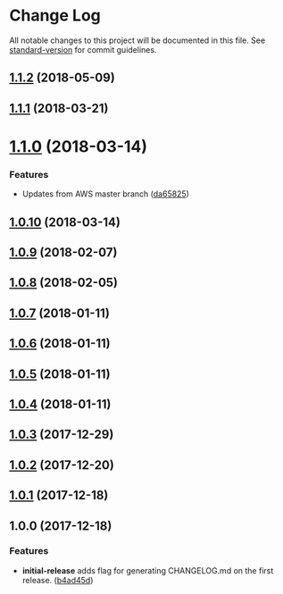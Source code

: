 # Change Log

All notable changes to this project will be documented in this file. See [standard-version](https://github.com/conventional-changelog/standard-version) for commit guidelines.

<a name="1.1.2"></a>
## [1.1.2](https://github.com/singlecomm/amazon-redshift-utils/compare/v1.1.1...v1.1.2) (2018-05-09)



<a name="1.1.1"></a>
## [1.1.1](https://github.com/singlecomm/amazon-redshift-utils/compare/v1.1.0...v1.1.1) (2018-03-21)



<a name="1.1.0"></a>
# [1.1.0](https://github.com/singlecomm/amazon-redshift-utils/compare/v1.0.10...v1.1.0) (2018-03-14)


### Features

* Updates from AWS master branch ([da65825](https://github.com/singlecomm/amazon-redshift-utils/commit/da65825))



<a name="1.0.10"></a>
## [1.0.10](https://github.com/singlecomm/amazon-redshift-utils/compare/v1.0.9...v1.0.10) (2018-03-14)



<a name="1.0.9"></a>
## [1.0.9](https://github.com/singlecomm/amazon-redshift-utils/compare/v1.0.8...v1.0.9) (2018-02-07)



<a name="1.0.8"></a>
## [1.0.8](https://github.com/singlecomm/amazon-redshift-utils/compare/v1.0.7...v1.0.8) (2018-02-05)



<a name="1.0.7"></a>
## [1.0.7](https://github.com/singlecomm/amazon-redshift-utils/compare/v1.0.6...v1.0.7) (2018-01-11)



<a name="1.0.6"></a>
## [1.0.6](https://github.com/singlecomm/amazon-redshift-utils/compare/v1.0.5...v1.0.6) (2018-01-11)



<a name="1.0.5"></a>
## [1.0.5](https://github.com/singlecomm/amazon-redshift-utils/compare/v1.0.4...v1.0.5) (2018-01-11)



<a name="1.0.4"></a>
## [1.0.4](https://github.com/singlecomm/amazon-redshift-utils/compare/v1.0.3...v1.0.4) (2018-01-11)



<a name="1.0.3"></a>
## [1.0.3](https://github.com/singlecomm/amazon-redshift-utils/compare/v1.0.2...v1.0.3) (2017-12-29)



<a name="1.0.2"></a>
## [1.0.2](https://github.com/singlecomm/amazon-redshift-utils/compare/v1.0.1...v1.0.2) (2017-12-20)


<a name="1.0.1"></a>
## [1.0.1](https://github.com/singlecomm/amazon-redshift-utils/compare/v1.0.0...v1.0.1) (2017-12-18)


<a name="1.0.0"></a>
## 1.0.0 (2017-12-18)

### Features
* **initial-release** adds flag for generating CHANGELOG.md on the first release. ([b4ad45d](https://github.com/singlecomm/amazon-redshift-utils/commit/b4ad45d))